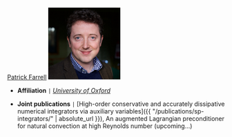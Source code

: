 [Patrick Farrell](https://pefarrell.org/)
<img src="/assets/img/collaborators/patrick.jpg" alt="Patrick Farrell" width="167" />
- **Affiliation** <code>&#124;</code> [*University of Oxford*](https://www.maths.ox.ac.uk/)
<!-- - **Role** <code>&#124;</code> PhD (DPhil) co-supervisor -->
- **Joint publications** <code>&#124;</code> [High-order conservative and accurately dissipative numerical integrators via auxiliary variables]({{ "/publications/sp-integrators/" | absolute_url }}), An augmented Lagrangian preconditioner for natural convection at high Reynolds number (upcoming\.\.\.)